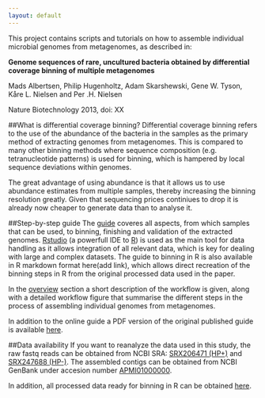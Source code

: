 ```yaml
---
layout: default
---
```

This project contains scripts and tutorials on how to assemble individual microbial genomes from metagenomes, as described in:

**Genome sequences of rare, uncultured bacteria obtained by differential coverage binning of multiple metagenomes**

Mads Albertsen, Philip Hugenholtz, Adam Skarshewski, Gene W. Tyson, Kåre L. Nielsen and Per .H. Nielsen

Nature Biotechnology 2013, doi: XX

##What is differential coverage binning?
Differential coverage binning refers to the use of the abundance of the bacteria in the samples as the primary method of extracting genomes from metagenomes. This is compared to many other binning methods where sequence composition (e.g. tetranucleotide patterns) is used for binning, which is hampered by local sequence deviations within genomes. 

The great advantage of using abundance is that it allows us to use abundance estimates from multiple samples, thereby increasing the binning resolution greatly. Given that sequencing prices continiues to drop it is already now cheaper to generate data than to analyse it.

##Step-by-step guide
The [guide](docs/overview.html) coveres all aspects, from which samples that can be used, to binning, finishing and validation of the extracted genomes. [Rstudio](http://www.rstudio.com/) (a powerfull IDE to [R](http://www.r-project.org/)) is used as the main tool for data handling as it allows integration of all relevant data, which is key for dealing with large and complex datasets. The guide to binning in R is also available in R markdown format here(add link), which allows direct recreation of the binning steps in R from the original processed data used in the paper.

In the [overview](docs/overview.html) section a short description of the workflow is given, along with a detailed workflow figure that summarise the different steps in the process of assembling individual genomes from metagenomes.

In addition to the online guide a PDF version of the original published guide is available [here](https://github.com/MadsAlbertsen/multi-metagenome).

##Data availability
If you want to reanalyze the data used in this study, the raw fastq reads can be obtained from NCBI SRA: [SRX206471 (HP+)](http://www.ncbi.nlm.nih.gov/sra/SRX206471?report=full) and [SRX247688 (HP-)](http://www.ncbi.nlm.nih.gov/sra/SRX247688?report=full). The assembled contigs can be obtained from NCBI GenBank under accesion number [APMI01000000](http://www.ncbi.nlm.nih.gov/nuccore/494587257). 

In addition, all processed data ready for binning in R can be obtained [here](https://dl.dropbox.com/s/989dix16ugyuvrq/Albertsen2013.data.tar.gz).

